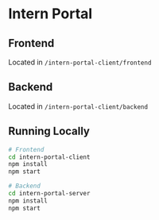 # Intern Portal

## Frontend
Located in `/intern-portal-client/frontend`

## Backend
Located in `/intern-portal-client/backend`

## Running Locally

```bash
# Frontend
cd intern-portal-client
npm install
npm start

# Backend
cd intern-portal-server
npm install
npm start
